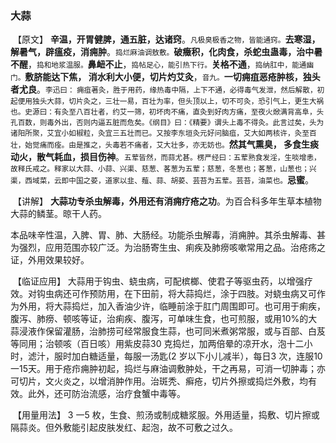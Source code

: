 ### 大蒜

​      【原文】   **辛温，开胃健脾，通五脏，达诸窍**。<small>凡极臭极香之物，皆能通窍。</small>**去寒湿，解暑气，辟瘟疫，消痈肿**。<small>捣烂麻油调敖敷。</small>**破癥积，化肉食，杀蛇虫蛊毒，治中暑不醒**，<small>捣和地浆温服。</small>**鼻衄不止**，<small>捣帖足心，能引热下行。</small>**关格不通**，<small>捣纳肛中，能通幽门。</small>**敷脐能达下焦， 消水利大小便，切片灼艾灸**，<small>音九。</small>**一切痈疽恶疮肿核，独头者尤良**。<small>李迅曰： 痈疽著灸，胜于用药，缘热毒中隔，上下不通，必得毒气发泄，然后解散，初起便用独头大蒜，切片灸之，三壮一易，百壮为率，但头顶以上，切不可灸，恐引气上，更生大祸也。史源曰：有灸至八百壮者，约艾一筛，初坏肉不痛，直灸到好肉方痛，至夜火焮满背高阜，头孔百数，则毒外出，否则内逼五脏而危矣。《纲目》曰：《精要》谓头上毒不得灸。此言过矣，头为诸阳所聚，艾宜小如椒粒，灸宜三五壮而已。又按李东垣灸元好问脑疽，艾大如两核许，灸至百壮，始觉痛而痊。由是推之，头毒若不痛者，艾大壮多，亦无妨也。</small>**然其气熏臭， 多食生痰动火，散气耗血，损目伤神**。<small>五荤皆然，而蒜尤甚。楞严经曰：五荤熟食发淫，生啖增恚，故释氏戒之。释家以大蒜、小蒜、兴渠、慈葱、茖葱为五荤；慈葱，冬葱也；茖葱，山葱也；兴渠，西域菜，云即中国之荽，道家以韭、薤、蒜、胡荽、芸苔为五荤。芸苔，油菜也。</small>**忌蜜**。

​     【讲解】 **大蒜功专杀虫解毒，外用还有消痈疗疮之功**。为百合科多年生草本植物大蒜的鳞茎。晾干人药。

​      本品味辛性温，入脾、胃、肺、大肠经。功能杀虫解毒，消痈肿。其杀虫解毒、甚为强烈，应用范围亦较广泛。为治肠寄生虫、痢疾及肺痨咳嗽常用之品。治疮疡之证，外用效果较好。

​      【临证应用】 大蒜用于钩虫、蛲虫病，可配槟榔、使君子等驱虫药，以增强疗效。对钩虫病还可作预防用，在下田前，将大蒜捣烂，涂于四肢。对蛲虫病又可作为外用，将大蒜捣烂，加入香油少许，临睡前涂于肛门周围即可。也可用于痢疾，腹泻、肺痨、顿咳等证，治痢疾、腹泻，可单味生食，也可煎服，或用10%的大蒜浸液作保留灌肠，治肺捞可经常服食生蒜，也可同米煮粥常服，或与百部、白芨等同用；治顿咳（百日咳）用紫皮蒜30 克捣烂，加两倍晕的凉开水，泡十二小时，滤汁，服时加白糖适量，每服一汤匙(2 岁以下小儿减半），每日3 次，连服10一15天。用于疮疖痈肿初起，捣烂与麻油调敷肿处，干之再易，可消一切肿毒；亦可切片，文火炎之，以增消肿作用。治斑秃、癣疮，切片外擦或捣烂外敷，均有效。此外，还可防治流感，治疗食蟹中毒等。

​       【用量用法】    3 一5 枚，生食、煎汤或制成糖浆服。外用适量，捣敷、切片擦或隔蒜炎。但外敷能引起皮肤发红、起泡，故不可敷之过久。
